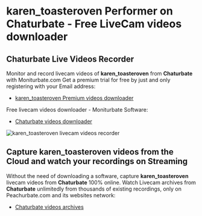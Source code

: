 # karen_toasteroven Performer on Chaturbate - Free LiveCam videos downloader

## Chaturbate Live Videos Recorder

Monitor and record livecam videos of **karen_toasteroven** from **Chaturbate** with Moniturbate.com
Get a premium trial for free by just and only registering with your Email address:
* [karen_toasteroven Premium videos downloader](https://moniturbate.com/request-demo-licence-key.html)

Free livecam videos downloader - Moniturbate Software:
* [Chaturbate videos downloader](https://moniturbate.com/moniturbate-download-software.html)

![karen_toasteroven livecam videos recorder](https://peachurnet.com/templates/moniturbate-software.png)


## Capture karen_toasteroven videos from the Cloud and watch your recordings on Streaming

Without the need of downloading a software, capture **karen_toasteroven** livecam videos from **Chaturbate** 100% online.
Watch Livecam archives from **Chaturbate** unlimitedly from thousands of existing recordings, only on Peachurbate.com and its websites network:
* [Chaturbate videos archives](https://peachurnet.com/)